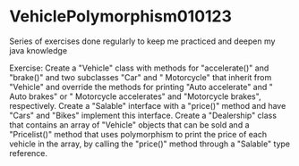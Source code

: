 # VehiclePolymorphism010123
Series of exercises done regularly to keep me practiced and deepen my java knowledge

Exercise: Create a "Vehicle" class with methods for "accelerate()" and "brake()" and two subclasses "Car" and "
Motorcycle" that inherit from "Vehicle" and override the methods for printing "Auto accelerate" and " Auto brakes" or "
Motorcycle accelerates" and "Motorcycle brakes", respectively. Create a "Salable" interface with a "price()" method and
have "Cars" and "Bikes" implement this interface. Create a "Dealership" class that contains an array of "Vehicle"
objects that can be sold and a "Pricelist()" method that uses polymorphism to print the price of each vehicle in the
array, by calling the "price()" method through a "Salable" type reference.
